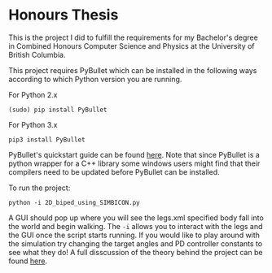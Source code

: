 # Honours Thesis
This is the project I did to fulfill the requirements for my Bachelor's degree in Combined Honours Computer Science and Physics at the University of British Columbia.

This project requires PyBullet which can be installed in the following ways according to which Python version you are running.

For Python 2.x
```
(sudo) pip install PyBullet
```

For Python 3.x
```
pip3 install PyBullet
```

PyBullet's quickstart guide can be found [here](https://docs.google.com/document/d/10sXEhzFRSnvFcl3XxNGhnD4N2SedqwdAvK3dsihxVUA/edit#heading=h.2ye70wns7io3). 
Note that since PyBullet is a python wrapper for a C++ library some windows users might find that their compilers need to be updated before PyBullet can be installed.

To run the project:
```
python -i 2D_biped_using_SIMBICON.py
```
A GUI should pop up where you will see the legs.xml specified body fall into the world and begin walking. The `-i` allows you to interact with 
the legs and the GUI once the script starts running. If you would like to play around with the simulation try changing the target angles and PD
controller constants to see what they do! A full disscussion of the theory behind the project can be found [here](https://github.com/kaitlinthachuk/honours_thesis/blob/master/KaitlinThachuk_CPSC449Thesis.pdf).
